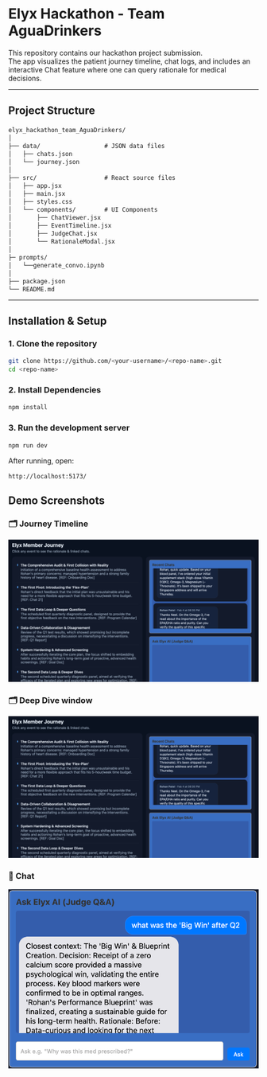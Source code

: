 # Elyx Hackathon - Team AguaDrinkers

This repository contains our hackathon project submission.  
The app visualizes the patient journey timeline, chat logs, and includes an interactive Chat feature where one can query rationale for medical decisions.

---

## Project Structure
```
elyx_hackathon_team_AguaDrinkers/
│
├── data/                  # JSON data files
│   ├── chats.json
│   └── journey.json
│
├── src/                   # React source files
│   ├── app.jsx
│   ├── main.jsx
│   ├── styles.css
│   └── components/        # UI Components
│       ├── ChatViewer.jsx
│       ├── EventTimeline.jsx
│       ├── JudgeChat.jsx
│       └── RationaleModal.jsx
│
├─ prompts/
│   └──generate_convo.ipynb
│
├── package.json
└── README.md
```
---

## Installation & Setup

### 1. Clone the repository
```bash
git clone https://github.com/<your-username>/<repo-name>.git
cd <repo-name>
```
### 2. Install Dependencies
```bash
npm install
```

### 3. Run the development server
```bash
npm run dev
```

After running, open:
```
http://localhost:5173/
```


## Demo Screenshots

### 🗂️ Journey Timeline
![Journey Timeline](./screenshots/web.png)

### 🗂️ Deep Dive window
![Deep Dive window](./screenshots/web.png)

### 💬 Chat
![Judge Chat](./screenshots/chat_support.png)
